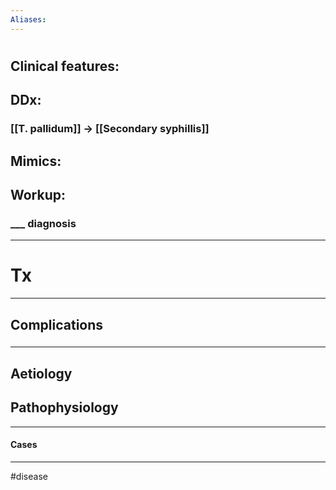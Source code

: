 ```yaml
---
Aliases:
---
```

# 
## Clinical features:
###
## DDx:
### [[T. pallidum]] -> [[Secondary syphillis]]
## Mimics:
###
## Workup:
### ___ diagnosis
---
# Tx

---
## Complications
###

---
## Aetiology
## Pathophysiology

---
#### Cases


---
#disease 